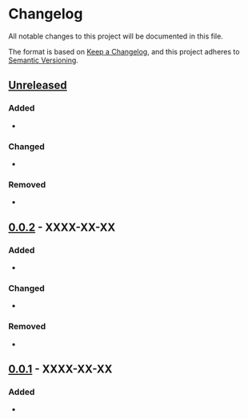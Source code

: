 # Changelog

All notable changes to this project will be documented in this file.

The format is based on [Keep a Changelog](https://keepachangelog.com/en/1.0.0/),
and this project adheres to [Semantic Versioning](https://semver.org/spec/v2.0.0.html).

## [Unreleased]
### Added
- 
### Changed
- 
### Removed
- 

## [0.0.2] - XXXX-XX-XX
### Added
- 
### Changed
- 
### Removed
- 

## [0.0.1] - XXXX-XX-XX
### Added
- 

[Unreleased]: https://github.com/ElementoLab/imc/compare/0.0.2...HEAD
[0.0.2]: https://github.com/ElementoLab/imc/compare/0.0.1...v0.0.2
[0.0.1]: https://github.com/ElementoLab/imc/releases/tag/v0.0.1
